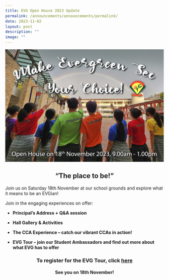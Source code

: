 ```yaml
---
title: EVG Open House 2023 Update
permalink: /announcements/announcements/permalink/
date: 2023-11-02
layout: post
description: ""
image: ""
---
```

![Open House 2023](/images/evg%202023%20road%20run%20full-school%20portrait%20v6%20copy%20(jpeg).jpg)

       

## <div align="center"> “The place to be!”

Join us on Saturday 18th November at our school grounds and explore what it means to be an EVGian!

Join in the engaging experiences on offer:

* **Principal’s Address + Q&amp;A session**

* **Hall Gallery &amp; Activities**

* **The CCA Experience – catch our vibrant CCAs in action!**

* **EVG Tour – join our Student Ambassadors and find out more about what EVG has to offer**


### <div align="center"> To register for the EVG Tour, click [here](https://go.gov.sg/tourevg)

#### <div align="center">See you on 18th November!</div></div></div>